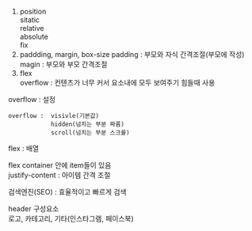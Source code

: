 1. position  
sitatic  
relative  
absolute  
fix 
2. paddding, margin, box-size
padding : 부모와 자식 간격조절(부모에 작성)   
magin : 부모와 부모 간격조절
3. flex  
overflow : 컨텐츠가 너무 커서 요소내에 모두 보여주기 힘들때 사용  

overflow : 설정

    overflow :  visivle(기본값)  
                hidden(넘치는 부분 짜름)  
                scroll(넘치는 부분 스크롤)

flex : 배열  

flex container 안에 item들이 있음  
justify-content : 아이템 간격 조절

검색엔진(SEO) : 효율적이고 빠르게 검색

header 구성요소  
로고, 카테고리, 기타(인스타그램, 페이스북)
